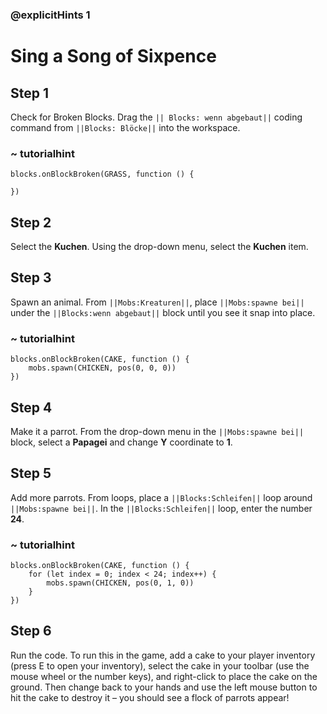 ### @explicitHints 1

# Sing a Song of Sixpence

## Step 1
Check for Broken Blocks. Drag the ``|| Blocks: wenn abgebaut||`` coding command from ``||Blocks: Blöcke||`` into the workspace. 

### ~ tutorialhint
```blocks
blocks.onBlockBroken(GRASS, function () {
	
})
```

## Step 2
Select the **Kuchen**. Using the drop-down menu, select the **Kuchen** item. 
        
## Step 3
Spawn an animal. From ``||Mobs:Kreaturen||``, place ``||Mobs:spawne bei||`` under the ``||Blocks:wenn abgebaut||`` block until you see it snap into place.

### ~ tutorialhint     

```blocks
blocks.onBlockBroken(CAKE, function () {
    mobs.spawn(CHICKEN, pos(0, 0, 0))
})
```

## Step 4
Make it a parrot. From the drop-down menu in the ``||Mobs:spawne bei||`` block, select a **Papagei** and change **Y** coordinate to **1**.

## Step 5
Add more parrots. From loops, place a ``||Blocks:Schleifen||`` loop around ``||Mobs:spawne bei||``. In the ``||Blocks:Schleifen||`` loop, enter the number **24**.

### ~ tutorialhint
```blocks
blocks.onBlockBroken(CAKE, function () {
    for (let index = 0; index < 24; index++) {
        mobs.spawn(CHICKEN, pos(0, 1, 0))
    }
})
```

## Step 6
Run the code. To run this in the game, add a cake to your player inventory (press E to open your inventory), select the cake in your toolbar (use the mouse wheel or the number keys), and right-click to place the cake on the ground. Then change back to your hands and use the left mouse button to hit the cake to destroy it – you should see a flock of parrots appear!


